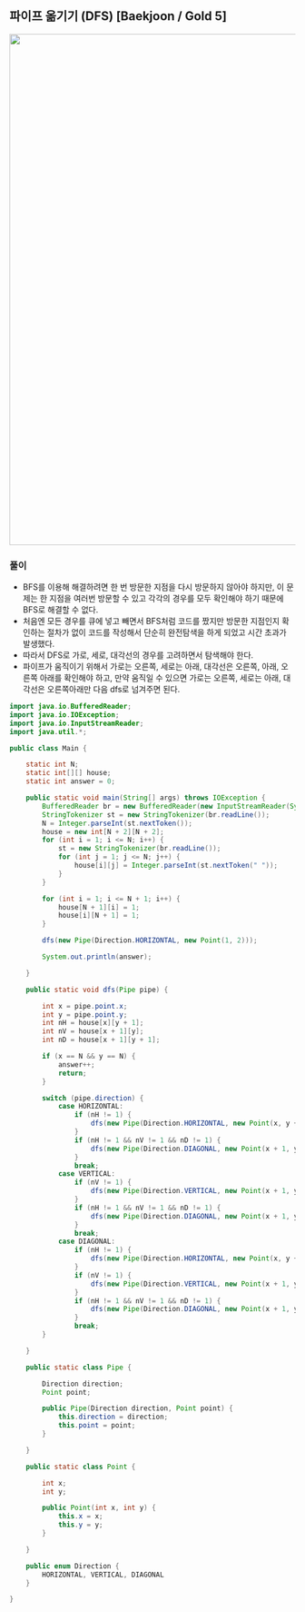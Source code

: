 ## 파이프 옮기기 (DFS) [Baekjoon / Gold 5]

<img src="https://user-images.githubusercontent.com/35963403/194701053-24ff8703-9298-46da-89f5-325159bd987d.png" width="900">

### 풀이

- BFS를 이용해 해결하려면 한 번 방문한 지점을 다시 방문하지 않아야 하지만, 이 문제는 한 지점을 여러번 방문할 수 있고 각각의 경우를 모두 확인해야 하기 때문에 BFS로 해결할 수 없다.
- 처음엔 모든 경우를 큐에 넣고 빼면서 BFS처럼 코드를 짰지만 방문한 지점인지 확인하는 절차가 없이 코드를 작성해서 단순히 완전탐색을 하게 되었고 시간 초과가 발생했다.
- 따라서 DFS로 가로, 세로, 대각선의 경우를 고려하면서 탐색해야 한다.
- 파이프가 움직이기 위해서 가로는 오른쪽, 세로는 아래, 대각선은 오른쪽, 아래, 오른쪽 아래를 확인해야 하고, 만약 움직일 수 있으면 가로는 오른쪽, 세로는 아래, 대각선은 오른쪽아래만 다음 dfs로 넘겨주면 된다.

```java
import java.io.BufferedReader;
import java.io.IOException;
import java.io.InputStreamReader;
import java.util.*;

public class Main {

    static int N;
    static int[][] house;
    static int answer = 0;

    public static void main(String[] args) throws IOException {
        BufferedReader br = new BufferedReader(new InputStreamReader(System.in));
        StringTokenizer st = new StringTokenizer(br.readLine());
        N = Integer.parseInt(st.nextToken());
        house = new int[N + 2][N + 2];
        for (int i = 1; i <= N; i++) {
            st = new StringTokenizer(br.readLine());
            for (int j = 1; j <= N; j++) {
                house[i][j] = Integer.parseInt(st.nextToken(" "));
            }
        }

        for (int i = 1; i <= N + 1; i++) {
            house[N + 1][i] = 1;
            house[i][N + 1] = 1;
        }

        dfs(new Pipe(Direction.HORIZONTAL, new Point(1, 2)));

        System.out.println(answer);

    }

    public static void dfs(Pipe pipe) {

        int x = pipe.point.x;
        int y = pipe.point.y;
        int nH = house[x][y + 1];
        int nV = house[x + 1][y];
        int nD = house[x + 1][y + 1];

        if (x == N && y == N) {
            answer++;
            return;
        }

        switch (pipe.direction) {
            case HORIZONTAL:
                if (nH != 1) {
                    dfs(new Pipe(Direction.HORIZONTAL, new Point(x, y + 1)));
                }
                if (nH != 1 && nV != 1 && nD != 1) {
                    dfs(new Pipe(Direction.DIAGONAL, new Point(x + 1, y + 1)));
                }
                break;
            case VERTICAL:
                if (nV != 1) {
                    dfs(new Pipe(Direction.VERTICAL, new Point(x + 1, y)));
                }
                if (nH != 1 && nV != 1 && nD != 1) {
                    dfs(new Pipe(Direction.DIAGONAL, new Point(x + 1, y + 1)));
                }
                break;
            case DIAGONAL:
                if (nH != 1) {
                    dfs(new Pipe(Direction.HORIZONTAL, new Point(x, y + 1)));
                }
                if (nV != 1) {
                    dfs(new Pipe(Direction.VERTICAL, new Point(x + 1, y)));
                }
                if (nH != 1 && nV != 1 && nD != 1) {
                    dfs(new Pipe(Direction.DIAGONAL, new Point(x + 1, y + 1)));
                }
                break;
        }

    }

    public static class Pipe {

        Direction direction;
        Point point;

        public Pipe(Direction direction, Point point) {
            this.direction = direction;
            this.point = point;
        }

    }

    public static class Point {

        int x;
        int y;

        public Point(int x, int y) {
            this.x = x;
            this.y = y;
        }

    }

    public enum Direction {
        HORIZONTAL, VERTICAL, DIAGONAL
    }

}
```